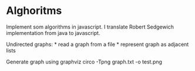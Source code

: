 # Alghoritms

Implement som algorithms in javascript. I translate Robert Sedgewich implementation from java to javascript. 

Undirected graphs: 
    * read a graph from a file 
    * represent graph as adjacent lists


Generate graph using graphviz
circo -Tpng  graph.txt -o test.png

